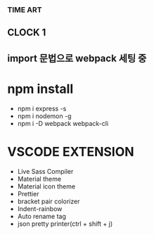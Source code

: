 ### TIME ART
## CLOCK 1

## import 문법으로 webpack 세팅 중

# npm install
- npm i express -s
- npm i nodemon -g
- npm i -D webpack webpack-cli

# VSCODE EXTENSION
- Live Sass Compiler
- Material theme
- Material icon theme
- Prettier
- bracket pair colorizer
- Indent-rainbow
- Auto rename tag
- json pretty printer(ctrl + shift + j)